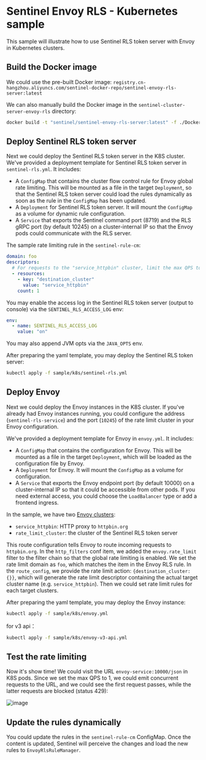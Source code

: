 # Sentinel Envoy RLS - Kubernetes sample

This sample will illustrate how to use Sentinel RLS token server with Envoy in Kubernetes clusters.

## Build the Docker image

We could use the pre-built Docker image: `registry.cn-hangzhou.aliyuncs.com/sentinel-docker-repo/sentinel-envoy-rls-server:latest`

We can also manually build the Docker image in the `sentinel-cluster-server-envoy-rls` directory:

```bash
docker build -t "sentinel/sentinel-envoy-rls-server:latest" -f ./Dockerfile .
```

## Deploy Sentinel RLS token server

Next we could deploy the Sentinel RLS token server in the K8S cluster.
We've provided a deployment template for Sentinel RLS token server in `sentinel-rls.yml`.
It includes:

- A `ConfigMap` that contains the cluster flow control rule for Envoy global rate limiting.
  This will be mounted as a file in the target `Deployment`, so that the Sentinel RLS token server
  could load the rules dynamically as soon as the rule in the `ConfigMap` has been updated.
- A `Deployment` for Sentinel RLS token server. It will mount the `ConfigMap` as a volume
  for dynamic rule configuration.
- A `Service` that exports the Sentinel command port (8719) and the RLS gRPC port (by default 10245)
  on a cluster-internal IP so that the Envoy pods could communicate with the RLS server.

The sample rate limiting rule in the `sentinel-rule-cm`:

```yaml
domain: foo
descriptors:
  # For requests to the "service_httpbin" cluster, limit the max QPS to 1
  - resources:
    - key: "destination_cluster"
      value: "service_httpbin"
    count: 1
```

You may enable the access log in the Sentinel RLS token server (output to console)
via the `SENTINEL_RLS_ACCESS_LOG` env:

```yaml
env:
  - name: SENTINEL_RLS_ACCESS_LOG
    value: "on"
```

You may also append JVM opts via the `JAVA_OPTS` env.

After preparing the yaml template, you may deploy the Sentinel RLS token server:

```bash
kubectl apply -f sample/k8s/sentinel-rls.yml
```

## Deploy Envoy

Next we could deploy the Envoy instances in the K8S cluster. If you've already had Envoy instances running,
you could configure the address (`sentinel-rls-service`) and the port (`10245`)
of the rate limit cluster in your Envoy configuration.

We've provided a deployment template for Envoy in `envoy.yml`.
It includes:

- A `ConfigMap` that contains the configuration for Envoy.
  This will be mounted as a file in the target `Deployment`, which will be loaded as the configuration
  file by Envoy.
- A `Deployment` for Envoy. It will mount the `ConfigMap` as a volume
  for configuration.
- A `Service` that exports the Envoy endpoint port (by default 10000) on a cluster-internal IP
  so that it could be accessible from other pods. If you need external access, you could choose the
  `LoadBalancer` type or add a frontend ingress.

In the sample, we have two [Envoy clusters](https://www.envoyproxy.io/docs/envoy/latest/api-v2/clusters/clusters):

- `service_httpbin`: HTTP proxy to `httpbin.org`
- `rate_limit_cluster`: the cluster of the Sentinel RLS token server

This route configuration tells Envoy to route incoming requests to `httpbin.org`. In the `http_filters` conf item,
we added the `envoy.rate_limit` filter to the filter chain so that the global rate limiting is enabled.
We set the rate limit domain as `foo`, which matches the item in the Envoy RLS rule.
In the `route_config`, we provide the rate limit action: `{destination_cluster: {}}`, which will
generate the rate limit descriptor containing the actual target cluster name (e.g. `service_httpbin`).
Then we could set rate limit rules for each target clusters.

After preparing the yaml template, you may deploy the Envoy instance:

```bash
kubectl apply -f sample/k8s/envoy.yml
```

for v3 api：

```bash
kubectl apply -f sample/k8s/envoy-v3-api.yml
```

## Test the rate limiting

Now it's show time! We could visit the URL `envoy-service:10000/json` in K8S pods.
Since we set the max QPS to 1, we could emit concurrent requests to the URL, and we
could see the first request passes, while the latter requests are blocked (status 429):

![image](https://user-images.githubusercontent.com/9434884/68571798-d0a46500-049e-11ea-8488-5e90f56f23a5.png)

## Update the rules dynamically

You could update the rules in the `sentinel-rule-cm` ConfigMap. Once the content is updated,
Sentinel will perceive the changes and load the new rules to `EnvoyRlsRuleManager`.
